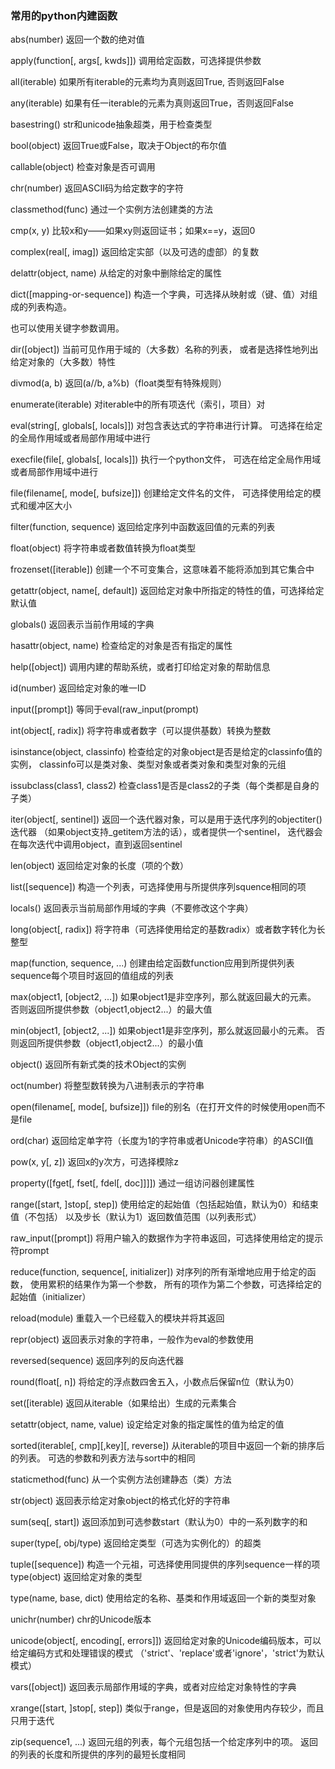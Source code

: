 ### 常用的python内建函数

abs(number)	返回一个数的绝对值

apply(function[, args[, kwds]])	调用给定函数，可选择提供参数

all(iterable)	如果所有iterable的元素均为真则返回True, 否则返回False

any(iterable)	如果有任一iterable的元素为真则返回True，否则返回False

basestring()	str和unicode抽象超类，用于检查类型

bool(object)	返回True或False，取决于Object的布尔值

callable(object)	检查对象是否可调用

chr(number)	返回ASCII码为给定数字的字符

classmethod(func)	通过一个实例方法创建类的方法

cmp(x, y)	比较x和y——如果xy则返回证书；如果x==y，返回0

complex(real[, imag])	返回给定实部（以及可选的虚部）的复数

delattr(object, name)	从给定的对象中删除给定的属性

dict([mapping-or-sequence])	构造一个字典，可选择从映射或（键、值）对组成的列表构造。

也可以使用关键字参数调用。

dir([object])	当前可见作用于域的（大多数）名称的列表，
或者是选择性地列出给定对象的（大多数）特性

divmod(a, b)	返回(a//b, a%b)（float类型有特殊规则）

enumerate(iterable)	对iterable中的所有项迭代（索引，项目）对

eval(string[, globals[, locals]])	对包含表达式的字符串进行计算。
可选择在给定的全局作用域或者局部作用域中进行

execfile(file[, globals[, locals]])	执行一个python文件，
可选在给定全局作用域或者局部作用域中进行

file(filename[, mode[, bufsize]])	创建给定文件名的文件，
可选择使用给定的模式和缓冲区大小

filter(function, sequence)	返回给定序列中函数返回值的元素的列表

float(object)	将字符串或者数值转换为float类型

frozenset([iterable])	创建一个不可变集合，这意味着不能将添加到其它集合中

getattr(object, name[, default])	返回给定对象中所指定的特性的值，可选择给定默认值

globals()	返回表示当前作用域的字典

hasattr(object, name)	检查给定的对象是否有指定的属性

help([object])	调用内建的帮助系统，或者打印给定对象的帮助信息

id(number)	返回给定对象的唯一ID

input([prompt])	等同于eval(raw_input(prompt)

int(object[, radix])	将字符串或者数字（可以提供基数）转换为整数

isinstance(object, classinfo)	检查给定的对象object是否是给定的classinfo值的实例，
classinfo可以是类对象、类型对象或者类对象和类型对象的元组

issubclass(class1, class2)	检查class1是否是class2的子类（每个类都是自身的子类）

iter(object[, sentinel])	返回一个迭代器对象，可以是用于迭代序列的objectiter()迭代器
（如果object支持_getitem方法的话），或者提供一个sentinel，
迭代器会在每次迭代中调用object，直到返回sentinel

len(object)	返回给定对象的长度（项的个数）

list([sequence])	构造一个列表，可选择使用与所提供序列squence相同的项

locals()	返回表示当前局部作用域的字典（不要修改这个字典）

long(object[, radix])	将字符串（可选择使用给定的基数radix）或者数字转化为长整型

map(function, sequence, ...)	创建由给定函数function应用到所提供列表sequence每个项目时返回的值组成的列表

max(object1, [object2, ...])	如果object1是非空序列，那么就返回最大的元素。
否则返回所提供参数（object1,object2...）的最大值

min(object1, [object2, ...])	如果object1是非空序列，那么就返回最小的元素。
否则返回所提供参数（object1,object2...）的最小值

object()	返回所有新式类的技术Object的实例

oct(number)	将整型数转换为八进制表示的字符串

open(filename[, mode[, bufsize]])	file的别名（在打开文件的时候使用open而不是file

ord(char)	返回给定单字符（长度为1的字符串或者Unicode字符串）的ASCII值

pow(x, y[, z])	返回x的y次方，可选择模除z

property([fget[, fset[, fdel[, doc]]]])	通过一组访问器创建属性

range([start, ]stop[, step])	使用给定的起始值（包括起始值，默认为0）和结束值（不包括）
以及步长（默认为1）返回数值范围（以列表形式）

raw_input([prompt])	将用户输入的数据作为字符串返回，可选择使用给定的提示符prompt

reduce(function, sequence[, initializer])	对序列的所有渐增地应用于给定的函数，
使用累积的结果作为第一个参数，
所有的项作为第二个参数，可选择给定的起始值（initializer）

reload(module)	重载入一个已经载入的模块并将其返回

repr(object)	返回表示对象的字符串，一般作为eval的参数使用

reversed(sequence)	返回序列的反向迭代器

round(float[, n])	将给定的浮点数四舍五入，小数点后保留n位（默认为0）

set([iterable)	返回从iterable（如果给出）生成的元素集合

setattr(object, name, value)	设定给定对象的指定属性的值为给定的值

sorted(iterable[, cmp][,key][, reverse])	从iterable的项目中返回一个新的排序后的列表。
可选的参数和列表方法与sort中的相同

staticmethod(func)	从一个实例方法创建静态（类）方法

str(object)	返回表示给定对象object的格式化好的字符串

sum(seq[, start])	返回添加到可选参数start（默认为0）中的一系列数字的和

super(type[, obj/type)	返回给定类型（可选为实例化的）的超类

tuple([sequence])	构造一个元祖，可选择使用同提供的序列sequence一样的项
type(object)	返回给定对象的类型

type(name, base, dict)	使用给定的名称、基类和作用域返回一个新的类型对象

unichr(number)	chr的Unicode版本

unicode(object[, encoding[, errors]])	返回给定对象的Unicode编码版本，可以给定编码方式和处理错误的模式
（'strict'、'replace'或者'ignore'，'strict'为默认模式）

vars([object])	返回表示局部作用域的字典，或者对应给定对象特性的字典

xrange([start, ]stop[, step])	类似于range，但是返回的对象使用内存较少，而且只用于迭代

zip(sequence1, ...)	返回元组的列表，每个元组包括一个给定序列中的项。
返回的列表的长度和所提供的序列的最短长度相同

